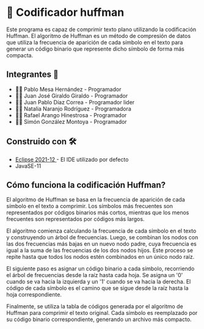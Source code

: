 # 💾 Codificador huffman
Este programa es capaz de comprimir texto plano utilizando la codificación Huffman. El algoritmo de Huffman es un método de compresión de datos que utiliza la frecuencia de aparición de cada símbolo en el texto para generar un código binario que represente dicho símbolo de forma más compacta.

##  Integrantes 👷
* 👨‍💻 Pablo Mesa Hernández - Programador
* 👨‍💻 Juan José Giraldo Giraldo - Programador
* 👨‍💻 Juan Pablo Díaz Correa - Programador lider
* 👨‍💻 Natalia Naranjo Rodríguez - Programadora
* 👨‍💻 Rafael Arango Hinestrosa - Programador
* 👨‍💻 Simón González Montoya - Programador


## Construido con 🛠️
* [Eclipse 2021-12 ](https://www.eclipse.org/downloads/packages/release/2021-12) - El IDE utilizado por defecto
* JavaSE-11

## Cómo funciona la codificación Huffman?
El algoritmo de Huffman se basa en la frecuencia de aparición de cada símbolo en el texto a comprimir. Los símbolos más frecuentes son representados por códigos binarios más cortos, mientras que los menos frecuentes son representados por códigos más largos.

El algoritmo comienza calculando la frecuencia de cada símbolo en el texto y construyendo un árbol de frecuencias. Luego, se combinan los nodos con las dos frecuencias más bajas en un nuevo nodo padre, cuya frecuencia es igual a la suma de las frecuencias de los dos nodos hijos. Este proceso se repite hasta que todos los nodos estén combinados en un único nodo raíz.

El siguiente paso es asignar un código binario a cada símbolo, recorriendo el árbol de frecuencias desde la raíz hasta cada hoja. Se asigna un '0' cuando se va hacia la izquierda y un '1' cuando se va hacia la derecha. El código de cada símbolo es el camino que se sigue desde la raíz hasta la hoja correspondiente.

Finalmente, se utiliza la tabla de códigos generada por el algoritmo de Huffman para comprimir el texto original. Cada símbolo es reemplazado por su código binario correspondiente, generando un archivo más compacto.
